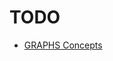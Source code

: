 # TODO

- [GRAPHS Concepts](https://drive.google.com/file/d/1nOa1MaD9ezj-luEwC6Da5QDeBCrgfCZ6/view)
